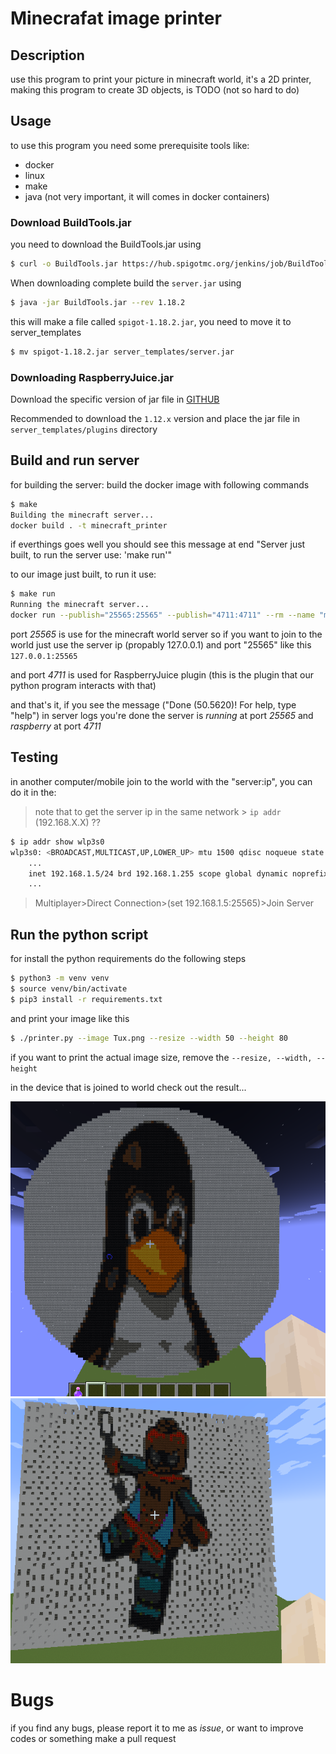 # Minecrafat image printer

## Description
use this program to print your picture in minecraft world, it's a 2D printer, making this program to create 3D objects, is TODO (not so hard to do)


## Usage
to use this program you need some prerequisite tools like:
- docker
- linux
- make
- java (not very important, it will comes in docker containers)


### Download BuildTools.jar

you need to download the BuildTools.jar using
```sh
$ curl -o BuildTools.jar https://hub.spigotmc.org/jenkins/job/BuildTools/lastSuccessfulBuild/artifact/target/BuildTools.jar
```

When downloading complete build the `server.jar` using

```sh
$ java -jar BuildTools.jar --rev 1.18.2
```

this will make a file called `spigot-1.18.2.jar`, you need to move it to server_templates
```sh
$ mv spigot-1.18.2.jar server_templates/server.jar
```

### Downloading RaspberryJuice.jar

Download the specific version of jar file in [GITHUB](https://github.com/zhuowei/RaspberryJuice/blob/master/jars/)

Recommended to download the `1.12.x` version
and place the jar file in `server_templates/plugins` directory

## Build and run server

for building the server: build the docker image with following commands
```sh
$ make
Building the minecraft server...
docker build . -t minecraft_printer
```

if everthings goes well you should see this message at end "Server just built, to run the server use: 'make run'"

to our image just built, to run it use:
```sh
$ make run
Running the minecraft server...
docker run --publish="25565:25565" --publish="4711:4711" --rm --name "minecraft_printer" minecraft_printer
```

port *25565* is use for the minecraft world server
so if you want to join to the world just use the server ip (propably 127.0.0.1) and port "25565" like this `127.0.0.1:25565`

and port *4711* is used for RaspberryJuice plugin (this is the plugin that our python program interacts with that)

and that's it, if you see the message ("Done (50.5620)! For help, type "help") in server logs you're done
the server is *running* at port *25565* and *raspberry* at port *4711*

## Testing

in another computer/mobile join to the world with the "server:ip", you can do it in the:

> note that to get the server ip in the same network > `ip addr` (192.168.X.X) ??

```sh
$ ip addr show wlp3s0
wlp3s0: <BROADCAST,MULTICAST,UP,LOWER_UP> mtu 1500 qdisc noqueue state UP group default qlen 1000
    ...
    inet 192.168.1.5/24 brd 192.168.1.255 scope global dynamic noprefixroute wlp3s0
    ...
```

> Multiplayer>Direct Connection>(set 192.168.1.5:25565)>Join Server

## Run the python script
for install the python requirements do the following steps

```sh
$ python3 -m venv venv
$ source venv/bin/activate
$ pip3 install -r requirements.txt
```

and print your image like this

```sh
$ ./printer.py --image Tux.png --resize --width 50 --height 80
```

if you want to print the actual image size, remove the `--resize, --width, --height` 


in the device that is joined to world check out the result...


![test1](./test/test1.png)
![test2](./test/test2.png)

# Bugs

if you find any bugs, please report it to me as *issue*, or want to improve codes or something make a pull request
